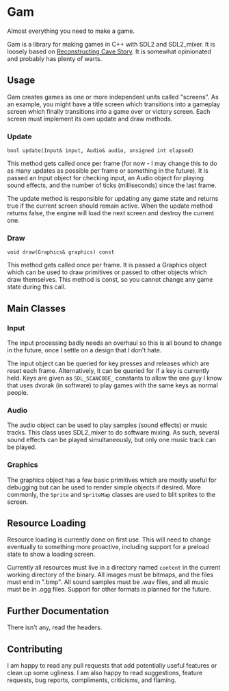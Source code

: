 # Gam

Almost everything you need to make a game.

Gam is a library for making games in C++ with SDL2 and SDL2_mixer.  It is
loosely based on [Reconstructing Cave Story][1].  It is somewhat opinionated and
probably has plenty of warts.

[1]: https://youtu.be/IufkC1IRY2Q?list=PL006xsVEsbKjSKBmLu1clo85yLrwjY67X

## Usage

Gam creates games as one or more independent units called "screens".  As an
example, you might have a title screen which transitions into a gameplay screen
which finally transitions into a game over or victory screen.  Each screen must
implement its own update and draw methods.

### Update

`bool update(Input& input, Audio& audio, unsigned int elapsed)`

This method gets called once per frame (for now - I may change this to do as
many updates as possible per frame or something in the future).  It is passed an
Input object for checking input, an Audio object for playing sound effects, and
the number of ticks (milliseconds) since the last frame.

The update method is responsible for updating any game state and returns true if
the current screen should remain active.  When the update method returns false,
the engine will load the next screen and destroy the current one.

### Draw

`void draw(Graphics& graphics) const`

This method gets called once per frame.  It is passed a Graphics object which
can be used to draw primitives or passed to other objects which draw themselves.
This method is const, so you cannot change any game state during this call.

## Main Classes

### Input

The input processing badly needs an overhaul so this is all bound to change in
the future, once I settle on a design that I don't hate.

The input object can be queried for key presses and releases which are reset
each frame.  Alternatively, it can be queried for if a key is currently held.
Keys are given as `SDL_SCANCODE_` constants to allow the one guy I know that
uses dvorak (in software) to play games with the same keys as normal people.

### Audio

The audio object can be used to play samples (sound effects) or music tracks.
This class uses SDL2_mixer to do software mixing.  As such, several sound
effects can be played simultaneously, but only one music track can be played.

### Graphics

The graphics object has a few basic primitives which are mostly useful for
debugging but can be used to render simple objects if desired.  More commonly,
the `Sprite` and `SpriteMap` classes are used to blit sprites to the screen.

## Resource Loading

Resource loading is currently done on first use.  This will need to change
eventually to something more proactive, including support for a preload state
to show a loading screen.

Currently all resources must live in a directory named `content` in the current
working directory of the binary.  All images must be bitmaps, and the files
must end in ".bmp".  All sound samples must be .wav files, and all music must be
in .ogg files.  Support for other formats is planned for the future.

## Further Documentation

There isn't any, read the headers.

## Contributing

I am happy to read any pull requests that add potentially useful features or
clean up some ugliness.  I am also happy to read suggestions, feature requests,
bug reports, compliments, criticisms, and flaming.
